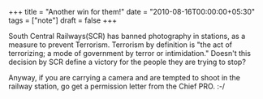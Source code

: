 +++
title = "Another win for them!"
date = "2010-08-16T00:00:00+05:30"
tags = ["note"]
draft = false
+++

South Central Railways(SCR) has banned photography in stations, as
a measure to prevent Terrorism. Terrorism by definition is "the
act of terrorizing; a mode of government by terror or
intimidation." Doesn't this decision by SCR define a victory for
the people they are trying to stop?

Anyway, if you are carrying a camera and are tempted to shoot in
the railway station, go get a permission letter from the Chief
PRO. :-/

